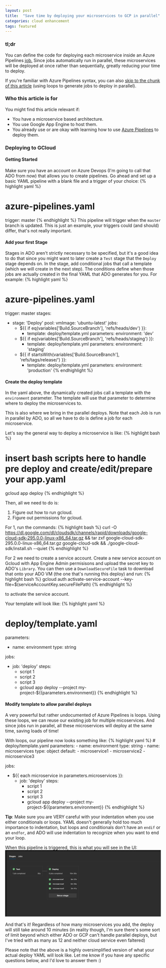 ```yaml
---
layout: post
title:  "Save time by deploying your microservices to GCP in parallel"
categories: cloud enhancement
tags: featured
---
```

### tl;dr
You can define the code for deploying each microservice inside an Azure Pipelines <a target="_blank" href="https://docs.microsoft.com/en-us/azure/devops/pipelines/process/phases?view=azure-devops&tabs=yaml">job.</a> Since jobs automatically run in parallel, these microservices will be deployed at once rather than sequentially, greatly reducing your time to deploy.

If you're familiar with Azure Pipelines syntax, you can also <a href="#template-parallel-deploys">skip to the chunk of this article</a> (using loops to generate jobs to deploy in parallel).


### Who this article is for
You might find this article relevant if:
<ul>
    <li>You have a microservice based architecture.</li>
    <li>You use Google App Engine to host them.</li>
    <li>
        You already use or are okay with learning how to use <a target="_blank" href="https://docs.microsoft.com/en-us/azure/devops/pipelines/?view=azure-devops">Azure Pipelines</a> to deploy them.
    </li>
</ul>


### Deploying to GCloud
#### Getting Started
Make sure you have an account on Azure Devops (I'm going to call that ADO from now) that allows you to create pipelines. Go ahead and set up a basic YAML pipeline with a blank file and a trigger of your choice:
{% highlight yaml %}
# azure-pipelines.yaml
trigger:
  master
{% endhighlight %}
This pipeline will trigger when the `master` branch is updated. This is just an example, your triggers could (and should) differ, that's not really important.

#### Add your first Stage
Stages in ADO aren't strictly necessary to be specified, but it's a good idea to do that since you might want to later create a <code>Test</code> stage that the <code>Deploy</code> stage depends on. In the stage, add conditional jobs that call a template (which we will create in the next step). The conditions define when those jobs are actually created in the final YAML that ADO generates for you. For example:
{% highlight yaml %}
# azure-pipelines.yaml
trigger:
  master
stages:
  - stage: 'Deploy'
    pool:
      vmImage: 'ubuntu-latest'
    jobs:
      - $\{\{ if eq(variables['Build.SourceBranch'], 'refs/heads/dev') }}:
        - template: deploy/template.yml
          parameters:
            environment: 'dev'
      - $\{\{ if eq(variables['Build.SourceBranch'], 'refs/heads/staging') }}:
        - template: deploy/template.yml
          parameters:
            environment: 'staging'
      - $\{\{ if startsWith(variables['Build.SourceBranch'], 'refs/tags/release/') }}:
        - template: deploy/template.yml
          parameters:
            environment: 'production'
{% endhighlight %}

#### Create the deploy template
In the yaml above, the dynamically created jobs call a template with the <code>environment</code> parameter. The template will use that parameter to determine where to deploy the microservices to.

This is also where we bring in the parallel deploys. Note that each Job is run in parallel by ADO, so all we have to do is define a job for each microservice. 

Let's say the general way to deploy a microservice is like:
{% highlight bash %}
# insert bash scripts here to handle pre deploy and create/edit/prepare your app.yaml
gcloud app deploy
{% endhighlight %}

Then, all we need to do is:
<ol>
    <li>
    Figure out how to run gcloud.
    </li>
    <li>
    Figure out permissions for gcloud.
    </li>
</ol>

For 1, run the commands:
{% highlight bash %}
curl -O https://dl.google.com/dl/cloudsdk/channels/rapid/downloads/google-cloud-sdk-295.0.0-linux-x86_64.tar.gz &&
tar zxf google-cloud-sdk-295.0.0-linux-x86_64.tar.gz google-cloud-sdk &&
./google-cloud-sdk/install.sh --quiet
{% endhighlight %}

For 2 we need to create a service account. Create a new service account on Gcloud with App Engine Admin permisisons and upload the secret key to ADO's <code>Library</code>. You can then use a <code>DownloadSecureFile</code> task to download that onto your ADO VM (the one that's running this deploy) and run:
{% highlight bash %}
gcloud auth activate-service-account --key-file=$(serviceAccountKey.secureFilePath)
{% endhighlight %}

to activate the service account.

Your template will look like:
{% highlight yaml %}
# deploy/template.yaml
parameters:
- name: environment
  type: string

jobs:
  - job: 'deploy'
    steps:
      - script 1
      - script 2
      - script 3
      - gcloud app deploy --project my-project-${{parameters.environment}}
{% endhighlight %}

<h4 id="template-parallel-deploys">Modify template to allow parallel deploys</h4>
A very powerful but rather undocumented of Azure Pipelines is loops. Using these loops, we can reuse our existing job for multiple micoservices. And since jobs run in parallel, all these microservices will deploy at the same time, saving loads of time!</p>
With loops, our pipeline now looks something like:
{% highlight yaml %}
# deploy/template.yaml
parameters:
- name: environment
  type: string
- name: microservices
  type: object
  default:
    - microservice1
    - microservice2
    - microservice3 

jobs:
  - $\{\{ each microservice in parameters.microservices }}:
    - job: 'deploy'
      steps:
        - script 1
        - script 2
        - script 3
        - gcloud app deploy --project my-project-${{parameters.environment}}
{% endhighlight %}

<b>Tip</b>: Make sure you are VERY careful with your indentation when you use either conditionals or loops. YAML doesn't generally hold too much importance to indentation, but loops and conditionals don't have an <code>endif</code> or an <code>endfor</code>, and ADO will use indentation to recognize when you want to end your loop.

When this pipeline is triggered, this is what you will see in the UI:
<img class="img-div-fit" src="/assets/images/parallel-microservices-deploy.png">

And that's it! Regardless of how many microservices you add, the deploy will still take around 10 minutes (in reality though, I'm sure there's some sort of limit beyond which either ADO or GCP can't handle parallel deploys, but I've tried with as many as 12 and neither cloud service even faltered)

Please note that the above is a highly oversimplified version of what your actual deploy YAML will look like. Let me know if you have any specific questions below, and I'd love to answer them :)